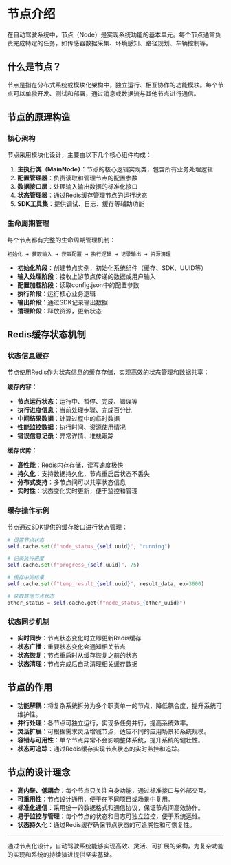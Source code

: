 # 节点介绍

在自动驾驶系统中，节点（Node）是实现系统功能的基本单元。每个节点通常负责完成特定的任务，如传感器数据采集、环境感知、路径规划、车辆控制等。

## 什么是节点？

节点是指在分布式系统或模块化架构中，独立运行、相互协作的功能模块。每个节点可以单独开发、测试和部署，通过消息或数据流与其他节点进行通信。

## 节点的原理构造

### 核心架构

节点采用模块化设计，主要由以下几个核心组件构成：

1. **主执行类（MainNode）**：节点的核心逻辑实现类，包含所有业务处理逻辑
2. **配置管理器**：负责读取和管理节点的配置参数
3. **数据接口层**：处理输入输出数据的标准化接口
4. **状态管理器**：通过Redis缓存管理节点的运行状态
5. **SDK工具集**：提供调试、日志、缓存等辅助功能

### 生命周期管理

每个节点都有完整的生命周期管理机制：

```
初始化 → 获取输入 → 获取配置 → 执行逻辑 → 记录输出 → 资源清理
```

- **初始化阶段**：创建节点实例，初始化系统组件（缓存、SDK、UUID等）
- **输入处理阶段**：接收上游节点传递的数据或用户输入
- **配置加载阶段**：读取config.json中的配置参数
- **执行阶段**：运行核心业务逻辑
- **输出阶段**：通过SDK记录输出数据
- **清理阶段**：释放资源，更新状态

## Redis缓存状态机制

### 状态信息缓存

节点使用Redis作为状态信息的缓存存储，实现高效的状态管理和数据共享：

**缓存内容：**
- **节点运行状态**：运行中、暂停、完成、错误等
- **执行进度信息**：当前处理步骤、完成百分比
- **中间结果数据**：计算过程中的临时数据
- **性能监控数据**：执行时间、资源使用情况
- **错误信息记录**：异常详情、堆栈跟踪

**缓存优势：**
- **高性能**：Redis内存存储，读写速度极快
- **持久化**：支持数据持久化，节点重启后状态不丢失
- **分布式支持**：多节点间可以共享状态信息
- **实时性**：状态变化实时更新，便于监控和管理

### 缓存操作示例

节点通过SDK提供的缓存接口进行状态管理：

```python
# 设置节点状态
self.cache.set(f"node_status_{self.uuid}", "running")

# 记录执行进度
self.cache.set(f"progress_{self.uuid}", 75)

# 缓存中间结果
self.cache.set(f"temp_result_{self.uuid}", result_data, ex=3600)

# 获取其他节点状态
other_status = self.cache.get(f"node_status_{other_uuid}")
```

### 状态同步机制

- **实时同步**：节点状态变化时立即更新Redis缓存
- **状态广播**：重要状态变化会通知相关节点
- **状态恢复**：节点重启时从缓存恢复之前的状态
- **状态清理**：节点完成后自动清理相关缓存数据

## 节点的作用

- **功能解耦**：将复杂系统拆分为多个职责单一的节点，降低耦合度，提升系统可维护性。
- **并行处理**：各节点可独立运行，实现多任务并行，提高系统效率。
- **灵活扩展**：可根据需求灵活增减节点，适应不同的应用场景和系统规模。
- **容错与可用性**：单个节点异常不会影响整体系统，提升系统的健壮性。
- **状态可追踪**：通过Redis缓存实现节点状态的实时监控和追踪。

## 节点的设计理念

- **高内聚、低耦合**：每个节点只关注自身功能，通过标准接口与外部交互。
- **可重用性**：节点设计通用，便于在不同项目或场景中复用。
- **标准化通信**：采用统一的数据格式和通信协议，保证节点间高效协作。
- **易于监控与管理**：每个节点的状态和日志可独立监控，便于系统运维。
- **状态持久化**：通过Redis缓存确保节点状态的可追溯性和可恢复性。

---

通过节点化设计，自动驾驶系统能够实现高效、灵活、可扩展的架构，为复杂功能的实现和系统的持续演进提供坚实基础。